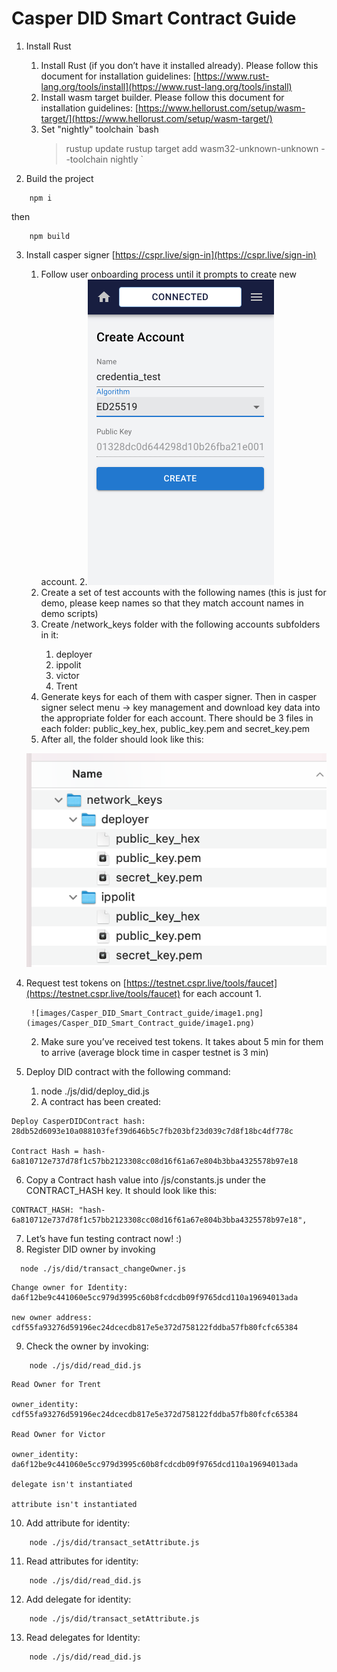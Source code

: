 # Casper DID Smart Contract Guide

1. Install Rust
    1. Install Rust (if you don’t have it installed already). Please follow this document for installation guidelines: [https://www.rust-lang.org/tools/install](https://www.rust-lang.org/tools/install)
    2. Install wasm target builder. Please follow this document for installation guidelines: [https://www.hellorust.com/setup/wasm-target/](https://www.hellorust.com/setup/wasm-target/)
    3. Set "nightly" toolchain
    `bash
        > rustup update
        > rustup target add wasm32-unknown-unknown --toolchain nightly
    `

2. Build the project
```
    npm i
```

then

```
    npm build
```

3. Install casper signer [https://cspr.live/sign-in](https://cspr.live/sign-in)
    1. Follow user onboarding process until it prompts to create new account.
    2.![images/Casper_DID_Smart_Contract_guide/image2.png](images/Casper_DID_Smart_Contract_guide/image2.png)
    3. Create a set of test accounts with the following names (this is just for demo, please keep names so that they match account names in demo scripts)
    4. Create <PROJECT>/network_keys folder with the following accounts subfolders in it:
        1. deployer
        2. ippolit
        3. victor
        4. Trent
    5. Generate keys for each of them with casper signer. Then in casper signer select menu -> key management and download key data into the appropriate folder for each account. There should be 3 files in each folder: public_key_hex, public_key.pem and secret_key.pem
    6. After all, the folder should look like this:

    ![Folder](images/Casper_DID_Smart_Contract_guide/Untitled.png)

4. Request test tokens on [https://testnet.cspr.live/tools/faucet](https://testnet.cspr.live/tools/faucet) for each account
    1.

        ![images/Casper_DID_Smart_Contract_guide/image1.png](images/Casper_DID_Smart_Contract_guide/image1.png)

    2. Make sure you’ve received test tokens. It takes about 5 min for them to arrive (average block time in casper testnet is 3 min)
5. Deploy DID contract with the following command:
    1. node ./js/did/deploy_did.js
    2. A contract has been created:
```
Deploy CasperDIDContract hash: 28db52d6093e10a088103fef39d646b5c7fb203bf23d039c7d8f18bc4df778c

Contract Hash = hash-6a810712e737d78f1c57bb2123308cc08d16f61a67e804b3bba4325578b97e18
```

6. Copy a Contract hash value into <PROJECT>/js/constants.js under the CONTRACT_HASH key. It should look like this:
```
CONTRACT_HASH: "hash-6a810712e737d78f1c57bb2123308cc08d16f61a67e804b3bba4325578b97e18",
```
7. Let’s have fun testing contract now! :)
8. Register DID owner by invoking
```
  node ./js/did/transact_changeOwner.js
```

```
Change owner for Identity: da6f12be9c441060e5cc979d3995c60b8fcdcdb09f9765dcd110a19694013ada

new owner address: cdf55fa93276d59196ec24dcecdb817e5e372d758122fddba57fb80fcfc65384
```
9. Check the owner by invoking:
```
    node ./js/did/read_did.js
```



```
Read Owner for Trent

owner_identity: cdf55fa93276d59196ec24dcecdb817e5e372d758122fddba57fb80fcfc65384

Read Owner for Victor

owner_identity: da6f12be9c441060e5cc979d3995c60b8fcdcdb09f9765dcd110a19694013ada

delegate isn't instantiated

attribute isn't instantiated
```
10. Add attribute for identity:
```
    node ./js/did/transact_setAttribute.js
```
11. Read attributes for identity:
```
    node ./js/did/read_did.js
```
12. Add delegate for identity:
```
    node ./js/did/transact_setAttribute.js
```
13. Read delegates for Identity:
```
    node ./js/did/read_did.js
```
